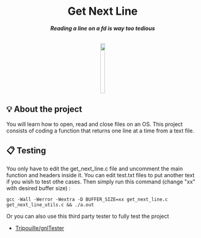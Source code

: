 <h1 align="center">
	Get Next Line
</h1>

<p align="center">
	<b><i>Reading a line on a fd is way too tedious</i></b><br>
</p>

<div align="center">
	<br>
  <img  height="130em"  width="15%" src="https://raw.githubusercontent.com/ayogun/42-project-badges/refs/heads/main/badges/get_next_linem.png" />
    <br>
</div>

## 💡 About the project

You will learn how to open, read and close files on an OS.
This project consists of coding a function that returns one line at a time from a text file.

## 📋 Testing

You only have to edit the get_next_line.c file and uncomment the main function and headers inside it.
You can edit test.txt files to put another text if you wish to test othe cases.
Then simply run this command (change "xx" with desired buffer size) :

```shell
gcc -Wall -Werror -Wextra -D BUFFER_SIZE=xx get_next_line.c get_next_line_utils.c && ./a.out
```

Or you can also use this third party tester to fully test the project

* [Tripouille/gnlTester](https://github.com/Tripouille/gnlTester)
